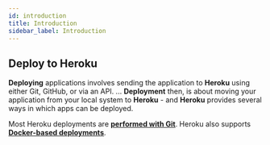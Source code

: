 ```yaml
---
id: introduction
title: Introduction
sidebar_label: Introduction
---
```


## Deploy to Heroku

**Deploying** applications involves sending the application to **Heroku** using either Git, GitHub, or via an API. ... **Deployment** then, is about moving your application from your local system to **Heroku** - and **Heroku** provides several ways in which apps can be deployed.

Most Heroku deployments are **<u><a href="https://devcenter.heroku.com/articles/git" target="_blank">performed with Git</a></u>**. Heroku also supports **<u><a href="https://devcenter.heroku.com/articles/container-registry-and-runtime" target="_blank">Docker-based deployments</a></u>**.